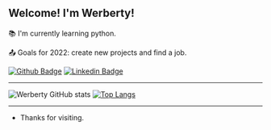 <!--
**Werberty/Werberty** is a ✨ _special_ ✨ repository because its `README.md` (this file) appears on your GitHub profile.

Here are some ideas to get you started:

- 🔭 I’m currently working on ...
- 🌱 I’m currently learning ...
- 👯 I’m looking to collaborate on ...
- 🤔 I’m looking for help with ...
- 💬 Ask me about ...
- 📫 How to reach me: ...
- 😄 Pronouns: ...
- ⚡ Fun fact: ...
-->
## Welcome! I'm Werberty!

:books: I'm currently learning python.

:outbox_tray: Goals for 2022: create new projects and find a job.

[![Github Badge](https://img.shields.io/badge/-Github-000?style=flat-square&logo=Github&logoColor=white&link=https://github.com/Werberty)](https://github.com/Werberty)   [![Linkedin Badge](https://img.shields.io/badge/-LinkedIn-blue?style=flat-square&logo=Linkedin&logoColor=white&link=https://www.linkedin.com/in/werberty-alexandre-b8aa0a230/)](https://www.linkedin.com/in/werberty-alexandre-b8aa0a230/)

----------------------------------------------------------------------------------

![Werberty GitHub stats](https://github-readme-stats.vercel.app/api?username=Werberty&show_icons=true&theme=blue-green) [![Top Langs](https://github-readme-stats.vercel.app/api/top-langs/?username=Werberty&layout=compact&theme=blue-green)](https://github.com/Werberty/github-readme-stats)

----------------------------------------------------------------------------------

- Thanks for visiting.

